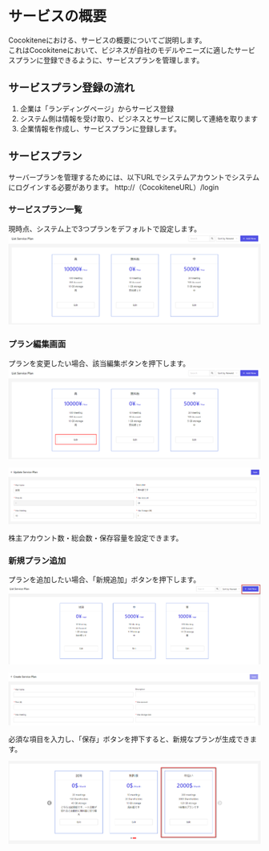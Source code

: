 # サービスの概要
Cocokiteneにおける、サービスの概要についてご説明します。  
これはCocokiteneにおいて、ビジネスが自社のモデルやニーズに適したサービスプランに登録できるように、サービスプランを管理します。</br>


## サービスプラン登録の流れ
1. 企業は「ランディングページ」からサービス登録
2. システム側は情報を受け取り、ビジネスとサービスに関して連絡を取ります
3. 企業情報を作成し、サービスプランに登録します。

## サービスプラン
サーバープランを管理するためには、以下URLでシステムアカウントでシステムにログインする必要があります。
http://（CocokiteneURL）/login 

### サービスプラン一覧
現時点、システム上で3つプランをデフォルトで設定します。
![サービスプラン](img/service/service_list1.png)


### プラン編集画面
プランを変更したい場合、該当編集ボタンを押下します。
![サービスプラン](img/service/service_edit1.png)

![サービスプラン](img/service/service_edit2.png)

株主アカウント数・総会数・保存容量を設定できます。</br>

### 新規プラン追加
プランを追加したい場合、「新規追加」ボタンを押下します。
![サービスプラン](img/service/service_add1.png)

![サービスプラン](img/service/service_add2.png)

必須な項目を入力し、「保存」ボタンを押下すると、新規なプランが生成できます。

![サービスプラン](img/service/service_add3.png)
